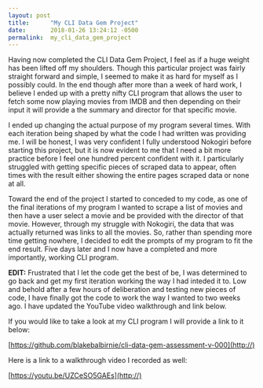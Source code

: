 ```yaml
---
layout: post
title:      "My CLI Data Gem Project"
date:       2018-01-26 13:24:12 -0500
permalink:  my_cli_data_gem_project
---
```



Having now completed the CLI Data Gem Project, I feel as if a huge weight has been lifted off my shoulders. Though this particular project was fairly straight forward and simple, I seemed to make it as hard for myself as I possibly could. In the end though after more than a week of hard work, I believe I ended up with a pretty nifty CLI program that allows the user to fetch some now playing movies from IMDB and then depending on their input it will provide a the summary and director for that specific movie.

I ended up changing the actual purpose of my program several times. With each iteration being shaped by what the code I had written was providing me. I will be honest, I was very confident I fully understood Nokogiri before starting this project, but it is now evident to me that I need a bit more practice before I feel one hundred percent confident with it. I particularly struggled with getting specific pieces of scraped data to appear, often times with the result either showing the entire pages scraped data or none at all.

Toward the end of the project I started to conceded to my code, as one of the final iterations of my program I wanted to scrape a list of movies and then have a user select a movie and be provided with the director of that movie. However, through my struggle with Nokogiri, the data that was actually returned was links to all the movies. So, rather than spending more time getting nowhere, I decided to edit the prompts of my program to fit the end result. Five days later and I now have a completed and more importantly, working CLI program.

**EDIT:** Frustrated that I let the code get the best of be, I was determined to go back and get my first iteration working the way I had inteded it to. Low and behold after a few hours of deliberation and testing new pieces of code, I have finally got the code to work the way I wanted to two weeks ago. I have updated the YouTube video walkthrough and link below.

If you would like to take a look at my CLI program I will provide a link to it below:

[https://github.com/blakebalbirnie/cli-data-gem-assessment-v-000](http://)

Here is a link to a walkthrough video I recorded as well:

[https://youtu.be/UZCeSO5GAEs](http://)
